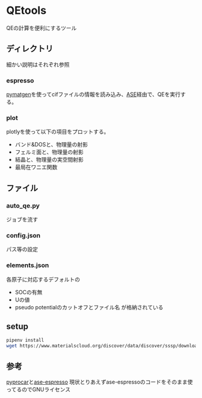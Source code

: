 # QEtools
QEの計算を便利にするツール
## ディレクトリ
細かい説明はそれぞれ参照
### espresso
[pymatgen](http://pymatgen.org/)を使ってcifファイルの情報を読み込み、[ASE](https://wiki.fysik.dtu.dk/ase/)経由で、QEを実行する。
### plot
plotlyを使って以下の項目をプロットする。
- バンド&DOSと、物理量の射影
- フェルミ面と、物理量の射影
- 結晶と、物理量の実空間射影
- 最局在ワニエ関数
## ファイル
### auto_qe.py
ジョブを流す
### config.json
パス等の設定
### elements.json
各原子に対応するデフォルトの
- SOCの有無
- Uの値
- pseudo potentialのカットオフとファイル名
が格納されている
## setup
```bash
pipenv install
wget https://www.materialscloud.org/discover/data/discover/sssp/downloads/SSSP_efficiency_pseudos.tar.gz
```
## 参考
[pyprocar](https://romerogroup.github.io/pyprocar/)と[ase-espresso](https://ase-espresso.readthedocs.io/en/latest/index.html)
現状とりあえずase-espressoのコードをそのまま使ってるのでGNUライセンス